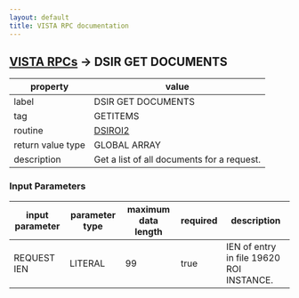 ```yaml
---
layout: default
title: VISTA RPC documentation
---
```




## [VISTA RPCs](TableOfContent.md) &#8594; DSIR GET DOCUMENTS 

 property | value 
--- | --- 
 label | DSIR GET DOCUMENTS
 tag | GETITEMS
 routine | [DSIROI2](http://code.osehra.org/dox/Routine_DSIROI2_source.html)
 return value type | GLOBAL ARRAY
 description | Get a list of all documents for a request.

### Input Parameters

| input parameter | parameter type | maximum data length | required | description | 
| --- | --- | --- | --- | --- | 
| REQUEST IEN | LITERAL | 99 | true | IEN of entry in file 19620 ROI INSTANCE. | 